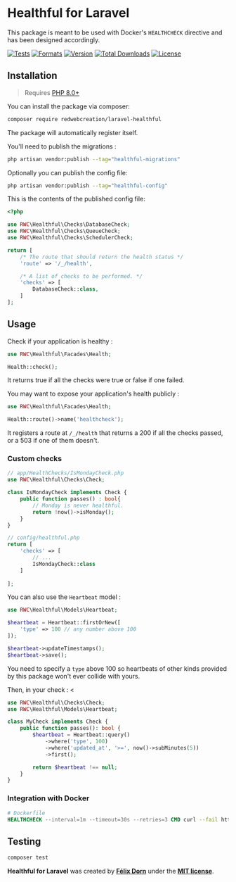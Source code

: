 # Healthful for Laravel

This package is meant to be used with Docker's `HEALTHCHECK` directive and has been designed accordingly.

[![Tests](https://github.com/redwebcreation/laravel-healthful/actions/workflows/tests.yml/badge.svg?branch=master)](https://github.com/redwebcreation/laravel-healthful/actions/workflows/tests.yml)
[![Formats](https://github.com/redwebcreation/laravel-healthful/actions/workflows/formats.yml/badge.svg?branch=master)](https://github.com/redwebcreation/laravel-healthful/actions/workflows/formats.yml)
[![Version](https://poser.pugx.org/redwebcreation/laravel-healthful/version)](//packagist.org/packages/redwebcreation/laravel-healthful)
[![Total Downloads](https://poser.pugx.org/redwebcreation/laravel-healthful/downloads)](//packagist.org/packages/redwebcreation/laravel-healthful)
[![License](https://poser.pugx.org/redwebcreation/laravel-healthful/license)](//packagist.org/packages/redwebcreation/laravel-healthful)

## Installation

> Requires [PHP 8.0+](https://php.net/releases)

You can install the package via composer:

```bash
composer require redwebcreation/laravel-healthful
```

The package will automatically register itself.

You'll need to publish the migrations :

```bash
php artisan vendor:publish --tag="healthful-migrations"
```

Optionally you can publish the config file:

```bash
php artisan vendor:publish --tag="healthful-config"
```

This is the contents of the published config file:

```php
<?php

use RWC\Healthful\Checks\DatabaseCheck;
use RWC\Healthful\Checks\QueueCheck;
use RWC\Healthful\Checks\SchedulerCheck;

return [
    /* The route that should return the health status */
    'route' => '/_/health',

    /* A list of checks to be performed. */
    'checks' => [
        DatabaseCheck::class,
    ]
];
```

## Usage

Check if your application is healthy :

```php
use RWC\Healthful\Facades\Health;

Health::check();
```

It returns true if all the checks were true or false if one failed.

You may want to expose your application's health publicly :

```php
use RWC\Healthful\Facades\Health;

Health::route()->name('healthcheck');
```

It registers a route at `/_/health` that returns a 200 if all the checks passed, or a 503 if one of them doesn't.

### Custom checks

```php
// app/HealthChecks/IsMondayCheck.php
use RWC\Healthful\Checks\Check;

class IsMondayCheck implements Check {
    public function passes() : bool{
        // Monday is never healthful.
        return !now()->isMonday();
    }
}
```

```php
// config/healthful.php
return [
    'checks' => [
        // ...
        IsMondayCheck::class
    ]
    
];
```

You can also use the `Heartbeat` model :

```php
use RWC\Healthful\Models\Heartbeat;

$heartbeat = Heartbeat::firstOrNew([
    'type' => 100 // any number above 100
]);

$heartbeat->updateTimestamps();
$heartbeat->save();
```

You need to specify a `type` above 100 so heartbeats of other kinds provided by this package won't ever collide with
yours.

Then, in your check :
<

```php
use RWC\Healthful\Checks\Check;
use RWC\Healthful\Models\Heartbeat;

class MyCheck implements Check {
    public function passes(): bool {
        $heartbeat = Heartbeat::query()
            ->where('type', 100)
            ->where('updated_at', '>=', now()->subMinutes(5))
            ->first();

        return $heartbeat !== null;
    }
}
```

### Integration with Docker

```dockerfile
# Dockerfile
HEALTHCHECK --interval=1m --timeout=30s --retries=3 CMD curl --fail http://localhost/_/health || exit 1
```

## Testing

```bash
composer test
```

**Healthful for Laravel** was created by **[Félix Dorn](https://twitter.com/afelixdorn)** under
the **[MIT license](https://opensource.org/licenses/MIT)**.
